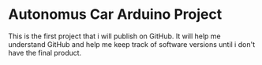 # Autonomus Car Arduino Project
This is the first project that i will publish on GitHub. It will help me understand GitHub and help me keep track of software versions until i don't have the final product. 
